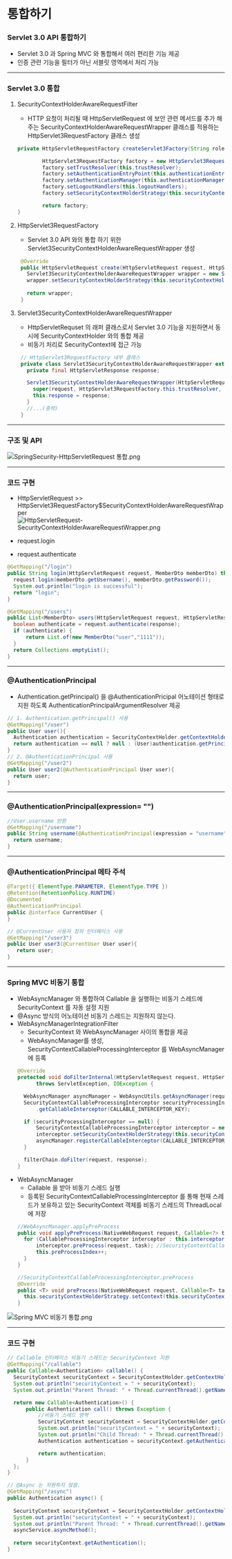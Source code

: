# 통합하기

### Servlet 3.0 API 통합하기

- Servlet 3.0 과 Spring MVC 와 통합해서 여러 편리한 기능 제공
- 인증 관련 기능을 필터가 아닌 서블릿 영역에서 처리 가능

***
### Servlet 3.0 통합

1. SecurityContextHolderAwareRequestFilter
    - HTTP 요청이 처리될 때 HttpServletRequest 에 보안 관련 메서드를 추가 해주는 SecurityContextHolderAwareRequestWrapper 클래스를 적용하는 HttpServlet3RequestFactory 클래스 생성
    ```java
    private HttpServletRequestFactory createServlet3Factory(String rolePrefix) {
   
            HttpServlet3RequestFactory factory = new HttpServlet3RequestFactory(rolePrefix, this.securityContextRepository);
            factory.setTrustResolver(this.trustResolver);
            factory.setAuthenticationEntryPoint(this.authenticationEntryPoint);
            factory.setAuthenticationManager(this.authenticationManager);
            factory.setLogoutHandlers(this.logoutHandlers);
            factory.setSecurityContextHolderStrategy(this.securityContextHolderStrategy);
   
            return factory;
    }
    ```
2. HttpServlet3RequestFactory
    - Servlet 3.0 API 와의 통합 하기 위한 Servlet3SecurityContextHolderAwareRequestWrapper 생성
   ```java
    @Override
    public HttpServletRequest create(HttpServletRequest request, HttpServletResponse response) {
      Servlet3SecurityContextHolderAwareRequestWrapper wrapper = new Servlet3SecurityContextHolderAwareRequestWrapper(request, this.rolePrefix, response);
      wrapper.setSecurityContextHolderStrategy(this.securityContextHolderStrategy);
      
      return wrapper;
    }
    ```

3. Servlet3SecurityContextHolderAwareRequestWrapper
    - HttpServletRequset 의 래퍼 클래스로서 Servlet 3.0 기능을 지원하면서 동시에 SecurityContextHolder 와의 통합 제공
    - 비동기 처리로 SecurityContext에 접근 가능
   ```java
    // HttpServlet3RequestFactory 내부 클래스
    private class Servlet3SecurityContextHolderAwareRequestWrapper extends SecurityContextHolderAwareRequestWrapper {
      private final HttpServletResponse response;

      Servlet3SecurityContextHolderAwareRequestWrapper(HttpServletRequest request, String rolePrefix, HttpServletResponse response) {
        super(request, HttpServlet3RequestFactory.this.trustResolver, rolePrefix);
        this.response = response;
      }  
      //...(중략)
    }
    ```

***
### 구조 및 API

![SpringSecurity-HttpServletRequest 통합.png](img/section11/SpringSecurity-HttpServletRequest%20통합.png)

***
### 코드 구현

- HttpServletRequest >> HttpServlet3RequestFactory$SecurityContextHolderAwareRequestWrapper
   ![HttpServletRequest-SecurityContextHolderAwareRequestWrapper.png](img/section11/HttpServletRequest-SecurityContextHolderAwareRequestWrapper.png)

- request.login
- request.authenticate

```java
@GetMapping("/login")
public String login(HttpServletRequest request, MemberDto memberDto) throws ServletException, IOException {
  request.login(memberDto.getUsername(), memberDto.getPassword());
  System.out.println("login is successful");
  return "login";
}

@GetMapping("/users")
public List<MemberDto> users(HttpServletRequest request, HttpServletResponse response) throws ServletException, IOException {
  boolean authenticate = request.authenticate(response);
  if (authenticate) {
      return List.of(new MemberDto("user","1111"));
  }
  return Collections.emptyList();
}
```

***
### @AuthenticationPrincipal

- Authentication.getPrincipal() 을 @AuthenticationPricipal 어노테이션 형태로 지원 하도록 AuthenticationPrincipalArgumentResolver 제공

```java
// 1. Authentication.getPrincipal() 사용
@GetMapping("/user")
public User user(){
  Authentication authentication = SecurityContextHolder.getContextHolderStrategy().getContext().getAuthentication();
  return authentication == null ? null : (User)authentication.getPrincipal();
}
// 2. @AuthenticationPrincipal 사용
@GetMapping("/user2")
public User user2(@AuthenticationPrincipal User user){
  return user;
}
```

***
### @AuthenticationPrincipal(expression= \"\")

```java
//User.username 반환
@GetMapping("/username")
public String username(@AuthenticationPrincipal(expression = "username") String username){
  return username;
}
```

***
### @AuthenticationPrincipal 메타 주석

```java
@Target({ ElementType.PARAMETER, ElementType.TYPE })
@Retention(RetentionPolicy.RUNTIME)
@Documented
@AuthenticationPrincipal
public @interface CurrentUser {
}

// @CurrentUser 사용자 정의 인터페이스 사용
@GetMapping("/user3")
public User user3(@CurrentUser User user){
   return user;
}
```

***
### Spring MVC 비동기 통합

- WebAsyncManager 와 통합하여 Callable 을 실행하는 비동기 스레드에 SecurityContext 를 자동 설정 지원
- @Async 방식의 어노테이션 비동기 스레드는 지원하지 않는다.
- WebAsyncManagerIntegrationFilter
  - SecurityContext 와 WebAsyncManager 사이의 통합을 제공
  - WebAsyncManager를 생성, SecurityContextCallableProcessingInterceptor 를 WebAsyncManager 에 등록
   ```java
   @Override
   protected void doFilterInternal(HttpServletRequest request, HttpServletResponse response, FilterChain filterChain)
         throws ServletException, IOException {
  
     WebAsyncManager asyncManager = WebAsyncUtils.getAsyncManager(request);
     SecurityContextCallableProcessingInterceptor securityProcessingInterceptor = (SecurityContextCallableProcessingInterceptor) asyncManager
         .getCallableInterceptor(CALLABLE_INTERCEPTOR_KEY);
  
     if (securityProcessingInterceptor == null) {
         SecurityContextCallableProcessingInterceptor interceptor = new SecurityContextCallableProcessingInterceptor();
         interceptor.setSecurityContextHolderStrategy(this.securityContextHolderStrategy);
         asyncManager.registerCallableInterceptor(CALLABLE_INTERCEPTOR_KEY, interceptor);
     }
  
     filterChain.doFilter(request, response);
   }
   ```
- WebAsyncManager
  - Callable 을 받아 비동기 스레드 실행
  - 등록된 SecurityContextCallableProcessingInterceptor 를 통해 현재 스레드가 보유하고 있는 SecurityContext 객체를 비동기 스레드의 ThreadLocal에 저장
   ```java
   //WebAsyncManager.applyPreProcess
   public void applyPreProcess(NativeWebRequest request, Callable<?> task) throws Exception {
     for (CallableProcessingInterceptor interceptor : this.interceptors) {
         interceptor.preProcess(request, task); //SecurityContextCallableProcessingInterceptor.preProcess 메서드 호출
         this.preProcessIndex++;
     }
   }
  
   //SecurityContextCallableProcessingInterceptor.preProcess
   @Override
   public <T> void preProcess(NativeWebRequest request, Callable<T> task) {
     this.securityContextHolderStrategy.setContext(this.securityContext);
   }
   ```
  
![Spring MVC 비동기 통합.png](img/section11/Spring%20MVC%20비동기%20통합.png)

***
### 코드 구현

```java
// Callable 인터페이스 비동기 스레드는 SecurityContext 지원
@GetMapping("/callable")
public Callable<Authentication> callable() {
  SecurityContext securityContext = SecurityContextHolder.getContextHolderStrategy().getContext();
  System.out.println("securityContext = " + securityContext);
  System.out.println("Parent Thread: " + Thread.currentThread().getName());

  return new Callable<Authentication>() {
      public Authentication call() throws Exception {
          //비동기 스레드 영역
          SecurityContext securityContext = SecurityContextHolder.getContextHolderStrategy().getContext();
          System.out.println("securityContext = " + securityContext);
          System.out.println("Child Thread: " + Thread.currentThread().getName());
          Authentication authentication = securityContext.getAuthentication();

          return authentication;
      }
  };
}

// @Async 는 지원하지 않음.
@GetMapping("/async")
public Authentication async() {
  
  SecurityContext securityContext = SecurityContextHolder.getContextHolderStrategy().getContext();
  System.out.println("securityContext = " + securityContext);
  System.out.println("Parent Thread: " + Thread.currentThread().getName());
  asyncService.asyncMethod();
  
  return securityContext.getAuthentication();
}
```